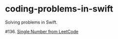 # coding-problems-in-swift
Solving problems in Swift.

#136. [Single Number from LeetCode](https://leetcode.com/problems/single-number/)